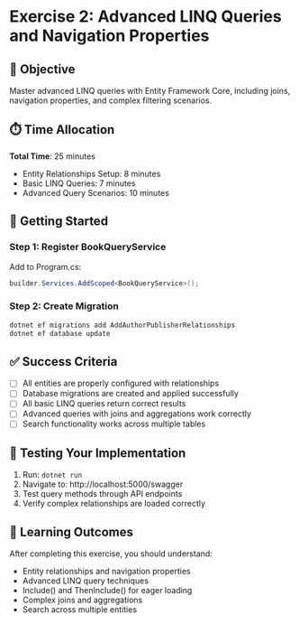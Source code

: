 # Exercise 2: Advanced LINQ Queries and Navigation Properties

## 🎯 Objective
Master advanced LINQ queries with Entity Framework Core, including joins, navigation properties, and complex filtering scenarios.

## ⏱️ Time Allocation
**Total Time**: 25 minutes
- Entity Relationships Setup: 8 minutes
- Basic LINQ Queries: 7 minutes
- Advanced Query Scenarios: 10 minutes

## 🚀 Getting Started

### Step 1: Register BookQueryService
Add to Program.cs:

```csharp
builder.Services.AddScoped<BookQueryService>();
```

### Step 2: Create Migration
```bash
dotnet ef migrations add AddAuthorPublisherRelationships
dotnet ef database update
```

## ✅ Success Criteria
- [ ] All entities are properly configured with relationships
- [ ] Database migrations are created and applied successfully
- [ ] All basic LINQ queries return correct results
- [ ] Advanced queries with joins and aggregations work correctly
- [ ] Search functionality works across multiple tables

## 🧪 Testing Your Implementation
1. Run: `dotnet run`
2. Navigate to: http://localhost:5000/swagger
3. Test query methods through API endpoints
4. Verify complex relationships are loaded correctly

## 🎯 Learning Outcomes
After completing this exercise, you should understand:
- Entity relationships and navigation properties
- Advanced LINQ query techniques
- Include() and ThenInclude() for eager loading
- Complex joins and aggregations
- Search across multiple entities

